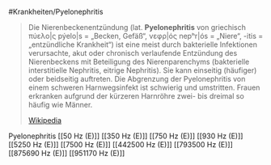 #Krankheiten/Pyelonephritis

> Die Nierenbeckenentzündung (lat. **Pyelonephritis** von griechisch πύελο|ς pýelo|s = „Becken, Gefäß“, νεφρ|ός nepʰr|ós = „Niere“, -itis = „entzündliche Krankheit“) ist eine meist durch bakterielle Infektionen verursachte, akut oder chronisch verlaufende Entzündung des Nierenbeckens mit Beteiligung des Nierenparenchyms (bakterielle interstitielle Nephritis, eitrige Nephritis). Sie kann einseitig (häufiger) oder beidseitig auftreten. Die Abgrenzung der Pyelonephritis von einem schweren Harnwegsinfekt ist schwierig und umstritten. Frauen erkranken aufgrund der kürzeren Harnröhre zwei- bis dreimal so häufig wie Männer.
>
> [Wikipedia](https://de.wikipedia.org/wiki/Nierenbeckenentz%C3%BCndung)

Pyelonephritis
[[50 Hz (E)]]
[[350 Hz (E)]]
[[750 Hz (E)]]
[[930 Hz (E)]]
[[5250 Hz (E)]]
[[7500 Hz (E)]]
[[442500 Hz (E)]]
[[793500 Hz (E)]]
[[875690 Hz (E)]]
[[951170 Hz (E)]]